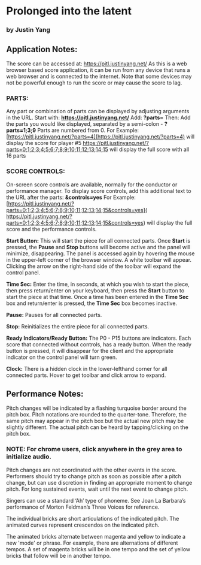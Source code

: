 # Prolonged into the latent
### by Justin Yang

## **Application Notes:**
The score can be accessed at: https://pitl.justinyang.net/
As this is a web browser based score application, it can be run from any device that runs a web browser and is connected to the internet. Note that some devices may not be powerful enough to run the score or may cause the score to lag.

### **PARTS:**
Any part or combination of parts can be displayed by adjusting arguments in the URL.
Start with: **https://pitl.justinyang.net/**
Add: **?parts=**
Then: Add the parts you would like displayed, separated by a semi-colon - **?parts=1;3;9**
Parts are numbered from 0.
For Example: [https://pitl.justinyang.net/?parts=4](https://pitl.justinyang.net/?parts=4) will display the score for player #5
https://pitl.justinyang.net/?parts=0;1;2;3;4;5;6;7;8;9;10;11;12;13;14;15 will display the full score with all 16 parts

### **SCORE CONTROLS:**
On-screen score controls are available, normally for the conductor or performance manager.
To display score controls, add this additional text to the URL after the parts: **&controls=yes**
For Example: [https://pitl.justinyang.net/?parts=0;1;2;3;4;5;6;7;8;9;10;11;12;13;14;15&controls=yes]( https://pitl.justinyang.net/?parts=0;1;2;3;4;5;6;7;8;9;10;11;12;13;14;15&controls=yes) will display the full score and the performance controls.

**Start Button:** This will start the piece for all connected parts. Once **Start** is pressed, the **Pause** and **Stop** buttons will become active and the panel will minimize, disappearing. The panel is accessed again by hovering the mouse in the upper-left corner of the browser window. A white toolbar will appear. Clicking the arrow on the right-hand side of the toolbar will expand the control panel.

**Time Sec:** Enter the time, in seconds, at which you wish to start the piece, then press return/enter on your keyboard, then press the **Start** button to start the piece at that time. Once a time has been entered in the **Time Sec** box and return/enter is pressed, the **Time Sec** box becomes inactive.

**Pause:** Pauses for all connected parts.

**Stop:** Reinitializes the entire piece for all connected parts.

**Ready Indicators/Ready Button:** The P0 - P15 buttons are indicators. Each score that connected without controls, has a ready button. When the ready button is pressed, it will disappear for the client and the appropriate indicator on the control panel will turn green.

**Clock:** There is a hidden clock in the lower-lefthand corner for all connected parts. Hover to get toolbar and click arrow to expand.

## **Performance Notes:**
Pitch changes will be indicated by a flashing turquoise border around the pitch box.
Pitch notations are rounded to the quarter-tone. Therefore, the same pitch may appear in the pitch box but the actual new pitch may be slightly different.
The actual pitch can be heard by tapping/clicking on the pitch box.
### **NOTE:** For chrome users, click anywhere in the grey area to initialize audio.
Pitch changes are not coordinated with the other events in the score. Performers should try to change pitch as soon as possible after a pitch change, but can use discretion in finding an appropriate moment to change pitch. For long sustained events, wait until the next event to change pitch.

Singers can use a standard ‘Ah’ type of phoneme. See Joan La Barbara’s performance of Morton Feldman’s Three Voices for reference.

The individual bricks are short articulations of the indicated pitch.
The animated curves represent crescendos on the indicated pitch.

The animated bricks alternate between magenta and yellow to indicate a new 'mode' or phrase. For example, there are alternations of different tempos. A set of magenta bricks will be in one tempo and the set of yellow bricks that follow will be in another tempo.

















